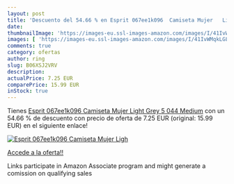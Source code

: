 ```yaml
---
layout: post
title: 'Descuento del 54.66 % en Esprit 067ee1k096  Camiseta Mujer   Ligh'
date: 
thumbnailImage: 'https://images-eu.ssl-images-amazon.com/images/I/41IvWMqkLGL._SL200_.jpg'
images: [ 'https://images-eu.ssl-images-amazon.com/images/I/41IvWMqkLGL._SL200_.jpg' ]
comments: true
category: ofertas
author: ring
slug: B06XSJ2VRV
description:
actualPrice: 7.25 EUR
comparePrice: 15.99 EUR
inStock: true
---
```


Tienes [Esprit 067ee1k096  Camiseta Mujer   Light Grey 5 044   Medium](https://www.amazon.es/dp/B06XSJ2VRV/?tag=tolees-21) con un 54.66 % de descuento con precio de oferta de 7.25 EUR (original: 15.99 EUR) en el siguiente enlace!

[![Esprit 067ee1k096  Camiseta Mujer   Ligh](https://images-eu.ssl-images-amazon.com/images/I/41IvWMqkLGL._SL200_.jpg)](https://www.amazon.es/dp/B06XSJ2VRV/?tag=tolees-21)

[Accede a la oferta!!](https://www.amazon.es/dp/B06XSJ2VRV/?tag=tolees-21)

Links participate in Amazon Associate program and might generate a comission on qualifying sales


